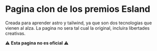 # Pagina clon de los premios Esland

Creada para aprender astro y tailwind, ya que son dos tecnologias que vienen al alza. La pagina no sera tal cual la original, incluira libertades creativas.

⚠️ **Esta pagina no es oficial** ⚠️